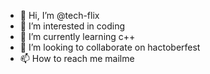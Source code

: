 - 👋 Hi, I’m @tech-flix
- 👀 I’m interested in coding
- 🌱 I’m currently learning c++
- 💞️ I’m looking to collaborate on hactoberfest
- 📫 How to reach me mailme 

<!---
tech-flix/tech-flix is a ✨ special ✨ repository because its `README.md` (this file) appears on your GitHub profile.
You can click the Preview link to take a look at your changes.
--->
